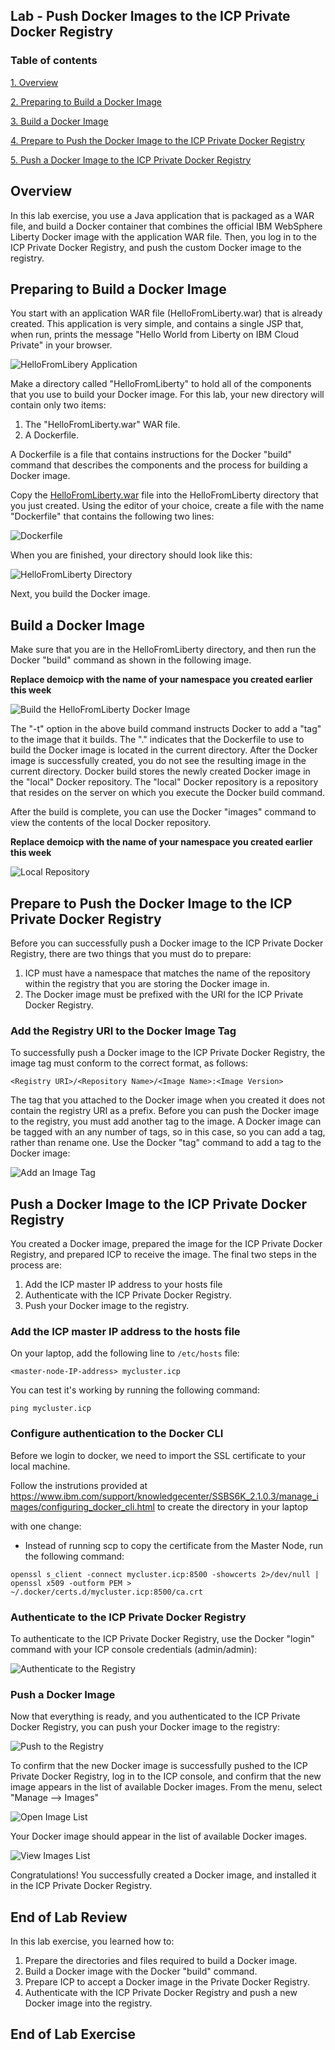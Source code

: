 Lab - Push Docker Images to the ICP Private Docker Registry
---

### Table of contents
[1. Overview](#login)

[2. Preparing to Build a Docker Image](#prepthebuild)

[3. Build a Docker Image](#buildanimage)

[4. Prepare to Push the Docker Image to the ICP Private Docker Registry](#prepthepush)

[5. Push a Docker Image to the ICP Private Docker Registry](#pushtheimage)

## Overview <a name="Overview"></a>
In this lab exercise, you use a Java application that is packaged as a WAR file, and build a Docker container that combines the official IBM WebSphere Liberty Docker image with the application WAR file. Then, you log in to the ICP Private Docker Registry, and push the custom Docker image to the registry.

## Preparing to Build a Docker Image <a name="prepthebuild"></a>
You start with an application WAR file (HelloFromLiberty.war) that is already created. This application is very simple, and  contains a single JSP that, when run, prints the message "Hello World from Liberty on IBM Cloud Private" in your browser.

![HelloFromLibery Application](images/privateregistry/Private-Registry-01.png)

Make a directory called "HelloFromLiberty" to hold all of the components that you use to build your Docker image.  For this lab, your new directory will contain only two items:

1. The "HelloFromLiberty.war" WAR file.
2. A Dockerfile.

A Dockerfile is a file that contains instructions for the Docker "build" command that describes the components and the process for building a Docker image.

Copy the [HelloFromLiberty.war](Assets/privateregistry/HelloFromLiberty.war) file into the HelloFromLiberty directory that you just created. Using the editor of your choice, create a file with the name "Dockerfile" that contains the following two lines:

![Dockerfile](images/privateregistry/Private-Registry-03.png)

When you are finished, your directory should look like this:

![HelloFromLiberty Directory](images/privateregistry/Private-Registry-02.png)

Next, you build the Docker image.

## Build a Docker Image <a name="buildanimage"></a>

Make sure that you are in the HelloFromLiberty directory, and then run the Docker "build" command as shown in the following image.

**Replace demoicp with the name of your namespace you created earlier this week**

![Build the HelloFromLiberty Docker Image](images/privateregistry/Private-Registry-04.png)

The "-t" option in the above build command instructs Docker to add a "tag" to the image that it builds.  The "." indicates that the Dockerfile to use to build the Docker image is located in the current directory.  After the Docker image is successfully created, you do not see the resulting image in the current directory. Docker build stores the newly created Docker image in the "local" Docker repository.  The "local" Docker repository is a repository that resides on the server on which you execute the Docker build command.

After the build is complete, you can use the Docker "images" command to view the contents of the local Docker repository.

**Replace demoicp with the name of your namespace you created earlier this week**

![Local Repository](images/privateregistry/Private-Registry-05.png)

## Prepare to Push the Docker Image to the ICP Private Docker Registry <a name="prepthepush"></a>

Before you can successfully push a Docker image to the ICP Private Docker Registry, there are two things that you must do to prepare:

1. ICP must have a namespace that matches the name of the repository within the registry that you are storing the Docker image in.
2. The Docker image must be prefixed with the URI for the ICP Private Docker Registry.

### Add the Registry URI to the Docker Image Tag

To successfully push a Docker image to the ICP Private Docker Registry, the image tag must conform to the correct format, as follows:

	<Registry URI>/<Repository Name>/<Image Name>:<Image Version>
	
The tag that you attached to the Docker image when you created it does not contain the registry URI as a prefix.  Before you can push the Docker image to the registry, you must add another tag to the image. A Docker image can be tagged with an any number of tags, so in this case, so you can add a tag, rather than rename one.  Use the Docker "tag" command to add a tag to the Docker image:


![Add an Image Tag](images/privateregistry/Private-Registry-07.png)

## Push a Docker Image to the ICP Private Docker Registry <a name="pushtheimage"></a>

You created a Docker image, prepared the image for the ICP Private Docker Registry, and prepared ICP to receive the image.  The final two steps in the process are:

1. Add the ICP master IP address to your hosts file
2. Authenticate with the ICP Private Docker Registry.
3. Push your Docker image to the registry.

### Add the ICP master IP address to the hosts file

On your laptop, add the following line to `/etc/hosts` file:

```
<master-node-IP-address> mycluster.icp
```

You can test it's working by running the following command:

```
ping mycluster.icp
```

### Configure authentication to the Docker CLI

Before we login to docker, we need to import the SSL certificate to your local machine. 

Follow the instrutions provided at https://www.ibm.com/support/knowledgecenter/SSBS6K_2.1.0.3/manage_images/configuring_docker_cli.html to create the directory in your laptop

with one change:
* Instead of running scp to copy the certificate from the Master Node, run the following command:

```
openssl s_client -connect mycluster.icp:8500 -showcerts 2>/dev/null | openssl x509 -outform PEM > ~/.docker/certs.d/mycluster.icp:8500/ca.crt
```

### Authenticate to the ICP Private Docker Registry

To authenticate to the ICP Private Docker Registry, use the Docker "login" command with your ICP console credentials (admin/admin):

![Authenticate to the Registry](images/privateregistry/Private-Registry-06.png)

### Push a Docker Image

Now that everything is ready, and you authenticated to the ICP Private Docker Registry, you can push your Docker image to the registry:

![Push to the Registry](images/privateregistry/Private-Registry-12.png)

To confirm that the new Docker image is successfully pushed to the ICP Private Docker Registry, log in to the ICP console, and confirm that the new image appears in the list of available Docker images. From the menu, select "Manage --> Images"

![Open Image List](images/privateregistry/Private-Registry-13.png)

Your Docker image should appear in the list of available Docker images.

![View Images List](images/privateregistry/Private-Registry-14.png)

Congratulations! You successfully created a Docker image, and installed it in the ICP Private Docker Registry.

## End of Lab Review
  In this lab exercise, you learned how to:
  1. Prepare the directories and files required to build a Docker image.
  2. Build a Docker image with the Docker "build" command.
  2. Prepare ICP to accept a Docker image in the Private Docker Registry.
  3. Authenticate with the ICP Private Docker Registry and push a new Docker image into the registry.

## End of Lab Exercise
